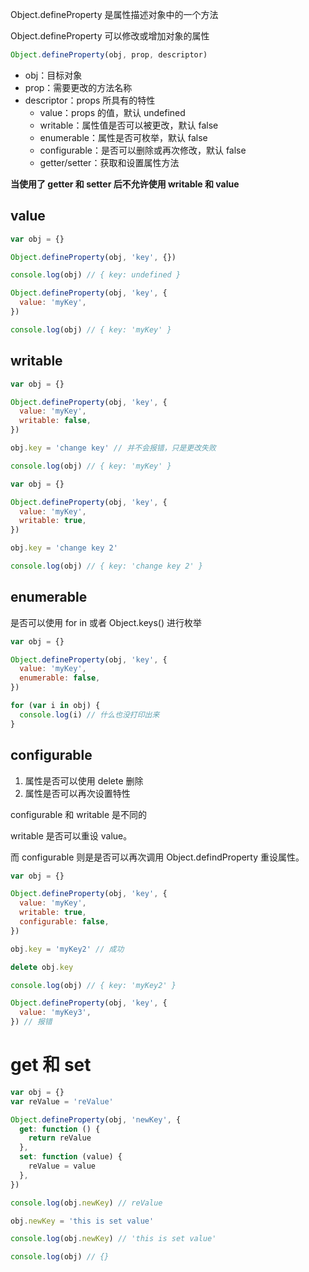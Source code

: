 Object.defineProperty 是属性描述对象中的一个方法

Object.defineProperty 可以修改或增加对象的属性

```javascript
Object.defineProperty(obj, prop, descriptor)
```

- obj：目标对象
- prop：需要更改的方法名称
- descriptor：props 所具有的特性
  - value：props 的值，默认 undefined
  - writable：属性值是否可以被更改，默认 false
  - enumerable：属性是否可枚举，默认 false
  - configurable：是否可以删除或再次修改，默认 false
  - getter/setter：获取和设置属性方法

**当使用了 getter 和 setter 后不允许使用 writable 和 value**

## value

```javascript
var obj = {}

Object.defineProperty(obj, 'key', {})

console.log(obj) // { key: undefined }

Object.defineProperty(obj, 'key', {
  value: 'myKey',
})

console.log(obj) // { key: 'myKey' }
```

## writable

```javascript
var obj = {}

Object.defineProperty(obj, 'key', {
  value: 'myKey',
  writable: false,
})

obj.key = 'change key' // 并不会报错，只是更改失败

console.log(obj) // { key: 'myKey' }
```

```javascript
var obj = {}

Object.defineProperty(obj, 'key', {
  value: 'myKey',
  writable: true,
})

obj.key = 'change key 2'

console.log(obj) // { key: 'change key 2' }
```

## enumerable

是否可以使用 for in 或者 Object.keys() 进行枚举

```javascript
var obj = {}

Object.defineProperty(obj, 'key', {
  value: 'myKey',
  enumerable: false,
})

for (var i in obj) {
  console.log(i) // 什么也没打印出来
}
```

## configurable

1. 属性是否可以使用 delete 删除
2. 属性是否可以再次设置特性

configurable 和 writable 是不同的

writable 是否可以重设 value。

而 configurable 则是是否可以再次调用 Object.defindProperty 重设属性。

```javascript
var obj = {}

Object.defineProperty(obj, 'key', {
  value: 'myKey',
  writable: true,
  configurable: false,
})

obj.key = 'myKey2' // 成功

delete obj.key

console.log(obj) // { key: 'myKey2' }

Object.defineProperty(obj, 'key', {
  value: 'myKey3',
}) // 报错
```

# get 和 set

```javascript
var obj = {}
var reValue = 'reValue'

Object.defineProperty(obj, 'newKey', {
  get: function () {
    return reValue
  },
  set: function (value) {
    reValue = value
  },
})

console.log(obj.newKey) // reValue

obj.newKey = 'this is set value'

console.log(obj.newKey) // 'this is set value'

console.log(obj) // {}
```
